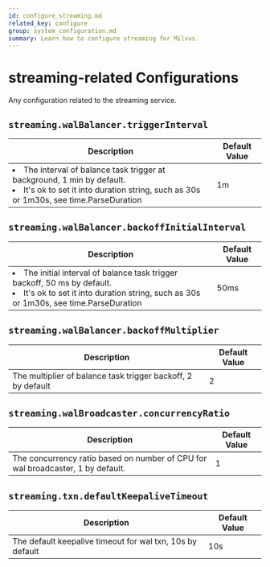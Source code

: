 ```yaml
---
id: configure_streaming.md
related_key: configure
group: system_configuration.md
summary: Learn how to configure streaming for Milvus.
---
```


# streaming-related Configurations

Any configuration related to the streaming service.

## `streaming.walBalancer.triggerInterval`

<table id="streaming.walBalancer.triggerInterval">
  <thead>
    <tr>
      <th class="width80">Description</th>
      <th class="width20">Default Value</th> 
    </tr>
  </thead>
  <tbody>
    <tr>
      <td>
        <li>The interval of balance task trigger at background, 1 min by default. </li>      
        <li>It's ok to set it into duration string, such as 30s or 1m30s, see time.ParseDuration</li>      </td>
      <td>1m</td>
    </tr>
  </tbody>
</table>


## `streaming.walBalancer.backoffInitialInterval`

<table id="streaming.walBalancer.backoffInitialInterval">
  <thead>
    <tr>
      <th class="width80">Description</th>
      <th class="width20">Default Value</th> 
    </tr>
  </thead>
  <tbody>
    <tr>
      <td>
        <li>The initial interval of balance task trigger backoff, 50 ms by default. </li>      
        <li>It's ok to set it into duration string, such as 30s or 1m30s, see time.ParseDuration</li>      </td>
      <td>50ms</td>
    </tr>
  </tbody>
</table>


## `streaming.walBalancer.backoffMultiplier`

<table id="streaming.walBalancer.backoffMultiplier">
  <thead>
    <tr>
      <th class="width80">Description</th>
      <th class="width20">Default Value</th> 
    </tr>
  </thead>
  <tbody>
    <tr>
      <td>        The multiplier of balance task trigger backoff, 2 by default      </td>
      <td>2</td>
    </tr>
  </tbody>
</table>


## `streaming.walBroadcaster.concurrencyRatio`

<table id="streaming.walBroadcaster.concurrencyRatio">
  <thead>
    <tr>
      <th class="width80">Description</th>
      <th class="width20">Default Value</th> 
    </tr>
  </thead>
  <tbody>
    <tr>
      <td>        The concurrency ratio based on number of CPU for wal broadcaster, 1 by default.      </td>
      <td>1</td>
    </tr>
  </tbody>
</table>


## `streaming.txn.defaultKeepaliveTimeout`

<table id="streaming.txn.defaultKeepaliveTimeout">
  <thead>
    <tr>
      <th class="width80">Description</th>
      <th class="width20">Default Value</th> 
    </tr>
  </thead>
  <tbody>
    <tr>
      <td>        The default keepalive timeout for wal txn, 10s by default      </td>
      <td>10s</td>
    </tr>
  </tbody>
</table>


